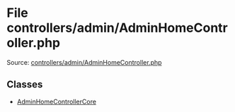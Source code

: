 File controllers/admin/AdminHomeController.php
=========

Source: [controllers/admin/AdminHomeController.php](https://github.com/PrestaShop/PrestaShop/blob/1.5.5.0/controllers/admin/AdminHomeController.php)


Classes
-------

* [AdminHomeControllerCore](class.AdminHomeControllerCore.md)

